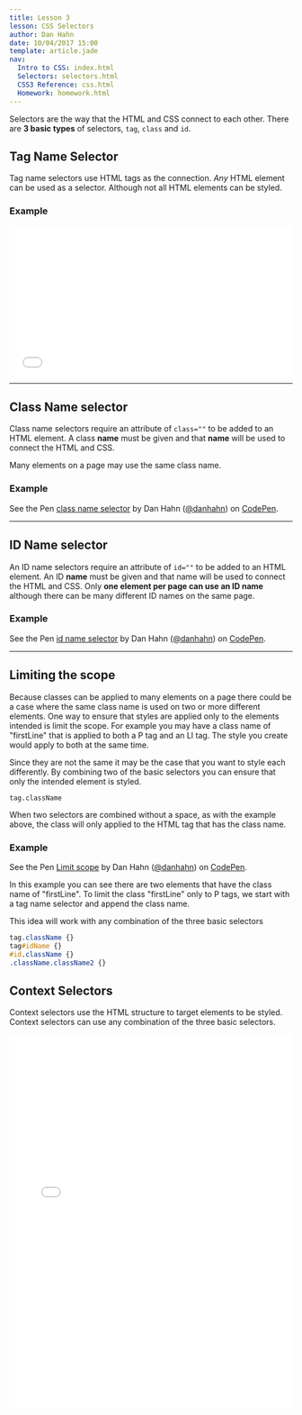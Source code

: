 ```yaml
---
title: Lesson 3
lesson: CSS Selectors
author: Dan Hahn
date: 10/04/2017 15:00
template: article.jade
nav:
  Intro to CSS: index.html
  Selectors: selectors.html
  CSS3 Reference: css.html
  Homework: homework.html
---
```


Selectors are the way that the HTML and CSS connect to each other.   There are **3 basic types** of selectors, `tag`, `class` and `id`.

## Tag Name Selector

Tag name selectors use HTML tags as the connection.  *Any* HTML element can be used as a selector. Although not all HTML elements can be styled.

### Example

<iframe height='265' scrolling='no' title='tag name selector' src='//codepen.io/danhahn/embed/MommxP/?height=265&theme-id=light&default-tab=css,result&embed-version=2' frameborder='no' allowtransparency='true' allowfullscreen='true' style='width: 100%;'>See the Pen <a href='https://codepen.io/danhahn/pen/MommxP/'>tag name selector</a> by Dan Hahn (<a href='https://codepen.io/danhahn'>@danhahn</a>) on <a href='https://codepen.io'>CodePen</a>.
</iframe>

----

## Class Name selector

Class name selectors require an attribute of `class=""` to be added to an HTML element.  A class **name** must be given and that **name** will be used to connect the HTML and CSS.

Many elements on a page may use the same class name.

### Example

<p data-height="265" data-theme-id="light" data-slug-hash="awWWee" data-default-tab="css,result" data-user="danhahn" data-embed-version="2" data-pen-title="class name selector" class="codepen">See the Pen <a href="https://codepen.io/danhahn/pen/awWWee/">class name selector</a> by Dan Hahn (<a href="https://codepen.io/danhahn">@danhahn</a>) on <a href="https://codepen.io">CodePen</a>.</p>
<script async src="https://production-assets.codepen.io/assets/embed/ei.js"></script>

----

## ID Name selector

An ID name selectors require an attribute of `id=""` to be added to an HTML element.  An ID **name** must be given and that name will be used to connect the HTML and CSS.  Only **one element per page can use an ID name** although there can be many different ID names on the same page.

### Example

<p data-height="265" data-theme-id="light" data-slug-hash="QgvgLr" data-default-tab="css,result" data-user="danhahn" data-embed-version="2" data-pen-title="id name selector" class="codepen">See the Pen <a href="https://codepen.io/danhahn/pen/QgvgLr/">id name selector</a> by Dan Hahn (<a href="https://codepen.io/danhahn">@danhahn</a>) on <a href="https://codepen.io">CodePen</a>.</p>
<script async src="https://production-assets.codepen.io/assets/embed/ei.js"></script>

----

## Limiting the scope
Because classes can be applied to many elements on a page there could be a case where the same class name is used on two or more different elements.  One way to ensure that styles are applied only to the elements intended is limit the scope.  For example you may have a class name of "firstLine" that is applied to both a P tag and an LI tag.  The style you create would apply to both at the same time.

Since they are not the same it may be the case that you want to style each differently.  By combining two of the basic selectors you can ensure that only the intended element is styled.

`tag.className`

When two selectors are combined without a space, as with the example above, the class will only applied to the HTML tag that has the class name.

### Example

<p data-height="265" data-theme-id="light" data-slug-hash="pwPwvx" data-default-tab="css,result" data-user="danhahn" data-embed-version="2" data-pen-title="Limit scope" class="codepen">See the Pen <a href="https://codepen.io/danhahn/pen/pwPwvx/">Limit scope</a> by Dan Hahn (<a href="https://codepen.io/danhahn">@danhahn</a>) on <a href="https://codepen.io">CodePen</a>.</p>
<script async src="https://production-assets.codepen.io/assets/embed/ei.js"></script>

In this example you can see there are two elements that have the class name of "firstLine".  To limit the class "firstLine" only to P tags, we start with a tag name selector and append the class name.

This idea will work with any combination of the three basic selectors

```css
tag.className {}
tag#idName {}
#id.className {}
.className.className2 {}
```

## Context Selectors

Context selectors use the HTML structure to target elements to be styled.  Context selectors can use any combination of the three basic selectors.

<iframe height='663' scrolling='no' title='context selector' src='//codepen.io/danhahn/embed/ZyKyeN/?height=663&theme-id=light&default-tab=css,result&embed-version=2' frameborder='no' allowtransparency='true' allowfullscreen='true' style='width: 100%;'>See the Pen <a href='https://codepen.io/danhahn/pen/ZyKyeN/'>context selector</a> by Dan Hahn (<a href='https://codepen.io/danhahn'>@danhahn</a>) on <a href='https://codepen.io'>CodePen</a>.
</iframe>
